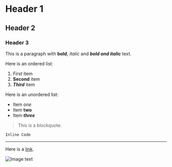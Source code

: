 # Header 1
## Header 2
### Header 3

This is a paragraph with **bold**, *italic* and ***bold and italic*** text.

Here is an ordered list:
1. *First* item
2. **Second** item
3. ***Third*** item

Here is an unordered list:
- Item _one_
- Item __two__
- Item ___three___

> This is a blockquote.

`Inline Code`

---

Here is a [link](https://www.example.com).

![Image text](https://www.example.com/image.png)
